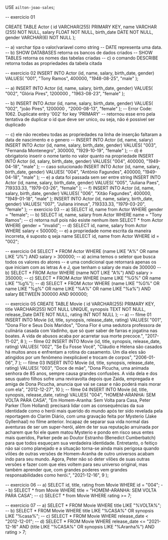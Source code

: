 USE `ailton-joao-sales`;

-- exercicio 01

CREATE TABLE Actor (
    id VARCHAR(255) PRIMARY KEY,
    name VARCHAR (255) NOT NULL,
    salary FLOAT NOT NULL,
    birth_date DATE NOT NULL,
    gender VARCHAR(6) NOT NULL
);

-- a) varchar tipa o valor/variavel como string
--    DATE representa uma data.
 -- b) SHOW DATABASES retorna os bancos de dados criados 
 -- SHOW TABLES retorna os nomes das tabelas criadas
-- c) o comando DESCRIBE retorna todas as propriedades da tabela citada

-- exercicio 02
INSERT INTO Actor (id, name, salary, birth_date, gender)
VALUES(
  "001", 
  "Tony Ramos",
  400000,
  "1948-08-25", 
  "male"
);

-- a) 
INSERT INTO Actor (id, name, salary, birth_date, gender)
VALUES(
  "002", 
  "Glória Pires",
  1200000 ,
  "1963-08-23", 
  "female"
);

-- b) 
INSERT INTO Actor (id, name, salary, birth_date, gender)
VALUES(
  "002", 
  "joão Pires",
  1200000 ,
  "2000-08-13", 
  "female"
);
-- Error Code: 1062. Duplicate entry '002' for key 'PRIMARY'
-- retornou esse erro pela tentativa de duplicar o id que deve ser unico, ou seja, não é possivel ser duplicado

-- c) ele não recebeu todas as propriedades na linha de inserção faltaram a data de nascimento e o genero
-- INSERT INTO Actor (id, name, salary)
INSERT INTO Actor (id, name, salary, birth_date, gender)
VALUES(
  "003", 
  "Fernanda Montenegro",
  300000,
  "1929-10-19", 
  "female"
);
-- d) é obrigatorio inserir o nome tanto no valor quanto na propriedade
INSERT INTO Actor (id, salary, birth_date, gender)
VALUES(
  "004",
  400000,
  "1949-04-18", 
  "male"
);
-- caso solucionado
INSERT INTO Actor (id, name, salary, birth_date, gender)
VALUES(
  "004", 
  "Antônio Fagundes",
  400000,
  "1949-04-18", 
  "male"
);
-- e) a data foi passada sem ser entre string
INSERT INTO Actor (id, name, salary, birth_date, gender)
VALUES(
  "005", 
  "Juliana Paes",
  719333.33,
  "1979-03-26", 
  "female"
);
-- f) 
INSERT INTO Actor (id, name, salary, birth_date, gender)
VALUES(
  "006", 
  "Xitão Fagundes",
  400000,
  "1949-01-18", 
  "male"
);
INSERT INTO Actor (id, name, salary, birth_date, gender)
VALUES(
  "007", 
  "Juliana irineus",
  719333.33,
  "1979-03-20", 
  "female"
);
 -- exercicio 03 
-- a)
SELECT id, name from Actor WHERE gender = "female";
-- b)
SELECT id, name, salary from Actor WHERE name = "Tony Ramos";
-- c) retorna null pois não esiste nenhum item
SELECT * from Actor WHERE gender = "invalid"; 
-- d) 
SELECT id, name, salary from Actor WHERE salary < 500000;
-- e) a propriedade nome escrita da maneira incorreta, é suposto q seja name
SELECT id, name from Actor WHERE id = "002";

-- exercicio 04
SELECT * FROM Actor
WHERE (name LIKE "A%" OR name LIKE "J%") AND salary > 300000;
-- a) acima temos o seletor que busca todos os valores do atores 
-- e uma condicional que retornará apenas os que iniciam com as letras A e J, que tenham o salary de mais de 300000
-- b) 
SELECT * FROM Actor
WHERE (name NOT LIKE "A%") AND salary > 350000; 
-- c) 
SELECT * FROM Actor
WHERE (name LIKE "%G%" OR name LIKE "%g%");
-- d)
SELECT * FROM Actor
WHERE (name LIKE "%G%" OR name LIKE "%g%" OR name LIKE "%A%" OR name LIKE "%a%") AND salary BETWEEN 300000 AND 900000;

-- exercicio 05 
CREATE TABLE Movie (
		id VARCHAR(255) PRIMARY KEY,
    title VARCHAR(255) NOT NULL UNIQUE,
    synopsis TEXT NOT NULL,
    release_Date DATE NOT NULL,
    rating INT NOT NULL
);
-- a)
-- filme 01
INSERT INTO Movie (id, title, synopsis, release_date, rating) 
VALUES(
	"001",
    "Dona Flor e Seus Dois Maridos",
    "Dona Flor é uma sedutora professora de culinária casada com Vadinho, que só quer saber de farras e jogatina nas boates. A vida de abusos acaba por acarretar sua morte precoce.",
    "2017-11-02",
    8
    );
-- filme 02
INSERT INTO Movie (id, title, synopsis, release_date, rating) 
VALUES(
	"002",
    "Se Eu Fosse Você",
    "Cláudio e Helena são casados há muitos anos e enfrentam a rotina do casamento. Um dia eles são atingidos por um fenômeno inexplicável e trocam de corpos",
    "2006-01-06",
    7
    );
-- filme 03
INSERT INTO Movie (id, title, synopsis, release_date, rating) 
VALUES(
	"003",
    "Doce de mãe",
    "Dona Picucha, uma animada senhora de 85 anos, sempre causa grandes confusões. A vida dela e dos seus quatro filhos sofre uma reviravolta depois que Zaida, empregada e amiga de Dona Picucha, anuncia que vai se casar e não poderá mais morar com ela",
    "2012-12-27",
    10
    );
-- filme 04
INSERT INTO Movie (id, title, synopsis, release_date, rating) 
VALUES(
	"004",
    "HOMEM-ARANHA: SEM VOLTA PARA CASA",
    "Em Homem-Aranha: Sem Volta para Casa, Peter Parker (Tom Holland) precisará lidar com as consequências da sua identidade como o herói mais querido do mundo após ter sido revelada pela reportagem do Clarim Diário, com uma gravação feita por Mysterio (Jake Gyllenhaal) no filme anterior. Incapaz de separar sua vida normal das aventuras de ser um super-herói, além de ter sua reputação arruinada por acharem que foi ele quem matou Mysterio e pondo em risco seus entes mais queridos, Parker pede ao Doutor Estranho (Benedict Cumberbatch) para que todos esqueçam sua verdadeira identidade. Entretanto, o feitiço não sai como planejado e a situação torna-se ainda mais perigosa quando vilões de outras versões de Homem-Aranha de outro universos acabam indo para seu mundo. Agora, Peter não só deter vilões de suas outras versões e fazer com que eles voltem para seu universo original, mas também aprender que, com grandes poderes vem grandes responsabilidades como herói.",
    "2021-12-16",
    9
    );
    
-- exercicio 06 
-- a)
SELECT id, title, rating from Movie WHERE id = "004";
-- b)
SELECT * from Movie WHERE title = "HOMEM-ARANHA: SEM VOLTA PARA CASA";
-- c)
SELECT * from Movie WHERE rating >= 7;

-- exercicio 07
-- a) 
SELECT * FROM Movie
WHERE title LIKE "%VOLTA%";
-- b)
SELECT * FROM Movie
WHERE title LIKE "%CASA%" OR
      synopsis LIKE "%casa%";
-- c) 
SELECT * FROM Movie
WHERE release_date < "2012-12-01";
 -- d) 
SELECT * FROM Movie
WHERE release_date <= "2021-12-16" AND 
      (title LIKE "%CASA%" OR synopsis LIKE "%Aranha%") AND rating > 7;
      
      

 







    























 
 